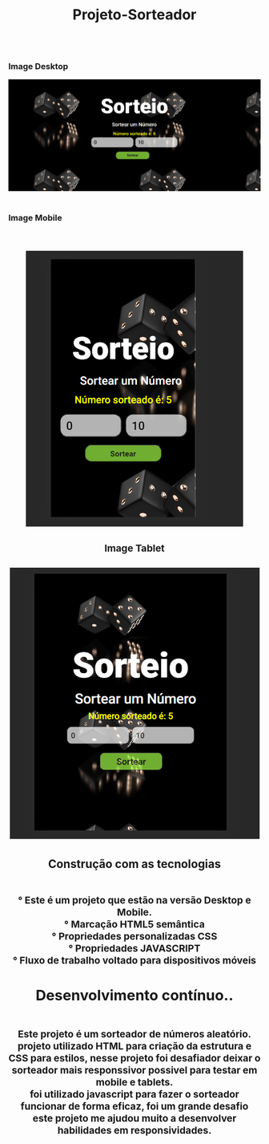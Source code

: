 

 <h1 align="center"> Projeto-Sorteador</h1>
 <br>
 <br>
 <h3>Image Desktop</h3>
 <img src="https://github.com/williadorosario/Projeto-Sorteador/blob/main/assets/image/foto.desktop%20.png?raw=true"/>
 <br>
 <br>
 <h3>Image Mobile</h3>
 <br>
 <h3 align="center">
 <img src="https://github.com/williadorosario/Projeto-Sorteador/blob/main/assets/image/foto.mobile.png?raw=true" /> <h/3>
  <br>
  <h3>Image Tablet</h3>
   <h3>
 <img  src="https://github.com/williadorosario/Projeto-Sorteador/blob/main/assets/image/foto.tablet.png?raw=true" /> <h
 <br>
 <br>
 <h3>Construção com as tecnologias </h3>
 <br>
  ° Este é um  projeto que estão na versão Desktop e Mobile.
  <br>
 ° Marcação <b>HTML5</b> semântica
  <br>
 ° Propriedades personalizadas <b>CSS</b>
 <br>
 ° Propriedades <b>JAVASCRIPT</b>
 <br>
 ° Fluxo de trabalho voltado para dispositivos móveis
<br>
<h2>Desenvolvimento contínuo..</h2>
<br>
Este projeto é um sorteador de números aleatório.
<br>
projeto utilizado <b>HTML</b> para criação da estrutura e <b>CSS</b> para estilos, nesse projeto foi desafiador deixar o sorteador mais responssivor possivel para testar em mobile e tablets.
<br>
foi utilizado javascript para fazer o sorteador funcionar de forma eficaz, foi um grande desafio

<br>
este projeto me ajudou muito a desenvolver habilidades em responsividades.
